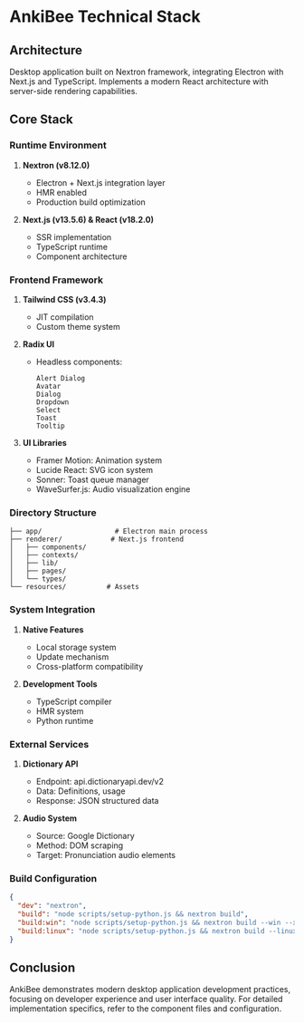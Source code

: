 # AnkiBee Technical Stack

## Architecture
Desktop application built on Nextron framework, integrating Electron with Next.js and TypeScript. Implements a modern React architecture with server-side rendering capabilities.

## Core Stack

### Runtime Environment
1. **Nextron (v8.12.0)**
   - Electron + Next.js integration layer
   - HMR enabled
   - Production build optimization

2. **Next.js (v13.5.6) & React (v18.2.0)**
   - SSR implementation
   - TypeScript runtime
   - Component architecture

### Frontend Framework
1. **Tailwind CSS (v3.4.3)**
   - JIT compilation
   - Custom theme system

2. **Radix UI**
   - Headless components:
     ```
     Alert Dialog
     Avatar
     Dialog
     Dropdown
     Select
     Toast
     Tooltip
     ```

3. **UI Libraries**
   - Framer Motion: Animation system
   - Lucide React: SVG icon system
   - Sonner: Toast queue manager
   - WaveSurfer.js: Audio visualization engine

### Directory Structure
```
├── app/                  # Electron main process
├── renderer/            # Next.js frontend
│   ├── components/     
│   ├── contexts/       
│   ├── lib/           
│   ├── pages/         
│   └── types/         
└── resources/          # Assets
```

### System Integration
1. **Native Features**
   - Local storage system
   - Update mechanism
   - Cross-platform compatibility

2. **Development Tools**
   - TypeScript compiler
   - HMR system
   - Python runtime

### External Services
1. **Dictionary API**
   - Endpoint: api.dictionaryapi.dev/v2
   - Data: Definitions, usage
   - Response: JSON structured data

2. **Audio System**
   - Source: Google Dictionary
   - Method: DOM scraping
   - Target: Pronunciation audio elements

### Build Configuration
```json
{
  "dev": "nextron",
  "build": "node scripts/setup-python.js && nextron build",
  "build:win": "node scripts/setup-python.js && nextron build --win --x64",
  "build:linux": "node scripts/setup-python.js && nextron build --linux --x64"
}
```

## Conclusion
AnkiBee demonstrates modern desktop application development practices, focusing on developer experience and user interface quality. For detailed implementation specifics, refer to the component files and configuration. 